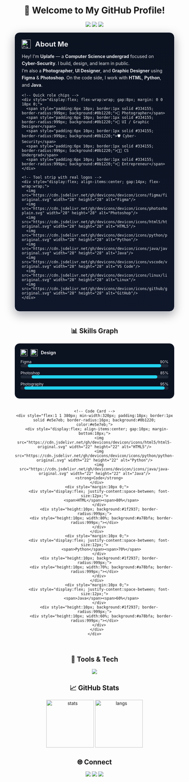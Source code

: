 <!-- Uplafe GitHub Profile README -->

<h1 align="center">👋 Welcome to My GitHub Profile!</h1>

<p align="center">
  <img src="https://img.shields.io/badge/Computer%20Science-Cyber%20Security-blue?style=for-the-badge" />
  <img src="https://img.shields.io/badge/Entrepreneur-💸-brightgreen?style=for-the-badge" />
  <img src="https://img.shields.io/badge/Always%20Learning-🚀-orange?style=for-the-badge" />
</p>

<!-- ======= ABOUT ME CARD ======= -->
<div align="center">
  <div style="max-width: 900px; text-align: left; padding: 22px; border: 1px solid #e5e7eb; border-radius: 16px; background: linear-gradient(180deg, #0b1220 0%, #0f172a 100%); color: #e5e7eb; box-shadow: 0 10px 30px rgba(2,6,23,0.35);">
    <div style="display:flex; align-items:center; gap:14px; margin-bottom:14px;">
      <img src="https://cdn.jsdelivr.net/gh/devicons/devicon/icons/github/github-original.svg" width="28" height="28" alt="GitHub">
      <h2 style="margin:0; font-size: 22px;">About Me</h2>
    </div>
    <p style="margin: 0 0 14px 0; line-height:1.6;">
      Hey! I'm <b>Uplafe</b> — a <b>Computer Science undergrad</b> focused on <b>Cyber-Security</b>.
      I build, design, and learn in public.<br/>
      I’m also a <b>Photographer</b>, <b>UI Designer</b>, and <b>Graphic Designer</b> using
      <b>Figma</b> & <b>Photoshop</b>. On the code side, I work with <b>HTML</b>, <b>Python</b>, and <b>Java</b>.
    </p>

    <!-- Quick role chips -->
    <div style="display:flex; flex-wrap:wrap; gap:8px; margin: 0 0 18px 0;">
      <span style="padding:6px 10px; border:1px solid #334155; border-radius:999px; background:#0b1220;">📸 Photographer</span>
      <span style="padding:6px 10px; border:1px solid #334155; border-radius:999px; background:#0b1220;">🎨 UI / Graphic Designer</span>
      <span style="padding:6px 10px; border:1px solid #334155; border-radius:999px; background:#0b1220;">🛡️ Cyber-Security</span>
      <span style="padding:6px 10px; border:1px solid #334155; border-radius:999px; background:#0b1220;">👨‍💻 CS Undergrad</span>
      <span style="padding:6px 10px; border:1px solid #334155; border-radius:999px; background:#0b1220;">🚀 Entrepreneur</span>
    </div>

    <!-- Tool strip with real logos -->
    <div style="display:flex; align-items:center; gap:14px; flex-wrap:wrap;">
      <img src="https://cdn.jsdelivr.net/gh/devicons/devicon/icons/figma/figma-original.svg" width="28" height="28" alt="Figma"/>
      <img src="https://cdn.jsdelivr.net/gh/devicons/devicon/icons/photoshop/photoshop-plain.svg" width="28" height="28" alt="Photoshop"/>
      <img src="https://cdn.jsdelivr.net/gh/devicons/devicon/icons/html5/html5-original.svg" width="28" height="28" alt="HTML5"/>
      <img src="https://cdn.jsdelivr.net/gh/devicons/devicon/icons/python/python-original.svg" width="28" height="28" alt="Python"/>
      <img src="https://cdn.jsdelivr.net/gh/devicons/devicon/icons/java/java-original.svg" width="28" height="28" alt="Java"/>
      <img src="https://cdn.jsdelivr.net/gh/devicons/devicon/icons/vscode/vscode-original.svg" width="28" height="28" alt="VS Code"/>
      <img src="https://cdn.jsdelivr.net/gh/devicons/devicon/icons/linux/linux-original.svg" width="28" height="28" alt="Linux"/>
      <img src="https://cdn.jsdelivr.net/gh/devicons/devicon/icons/github/github-original.svg" width="28" height="28" alt="GitHub"/>
    </div>
  </div>
</div>

<br/>

<!-- ======= SKILLS GRAPH (HTML PROGRESS BARS) ======= -->
<h2 align="center">📊 Skills Graph</h2>

<div align="center" style="max-width: 900px;">
  <!-- Design Card -->
  <div style="display:flex; gap:18px; flex-wrap:wrap; justify-content:center;">
    <div style="flex:1 1 380px; min-width:320px; padding:18px; border:1px solid #e5e7eb; border-radius:16px; background:#0b1220; color:#e5e7eb;">
      <div style="display:flex; align-items:center; gap:10px; margin-bottom:10px;">
        <img src="https://cdn.jsdelivr.net/gh/devicons/devicon/icons/figma/figma-original.svg" width="22" height="22" alt="Figma"/>
        <img src="https://cdn.jsdelivr.net/gh/devicons/devicon/icons/photoshop/photoshop-plain.svg" width="22" height="22" alt="Photoshop"/>
        <strong>Design</strong>
      </div>
      <div style="margin:10px 0;">
        <div style="display:flex; justify-content:space-between; font-size:12px;">
          <span>Figma</span><span>90%</span>
        </div>
        <div style="height:10px; background:#1f2937; border-radius:999px;">
          <div style="height:10px; width:90%; background:#22d3ee; border-radius:999px;"></div>
        </div>
      </div>
      <div style="margin:10px 0;">
        <div style="display:flex; justify-content:space-between; font-size:12px;">
          <span>Photoshop</span><span>85%</span>
        </div>
        <div style="height:10px; background:#1f2937; border-radius:999px;">
          <div style="height:10px; width:85%; background:#22d3ee; border-radius:999px;"></div>
        </div>
      </div>
      <div style="margin:10px 0;">
        <div style="display:flex; justify-content:space-between; font-size:12px;">
          <span>Photography</span><span>95%</span>
        </div>
        <div style="height:10px; background:#1f2937; border-radius:999px;">
          <div style="height:10px; width:95%; background:#22d3ee; border-radius:999px;"></div>
        </div>
      </div>
    </div>

    <!-- Code Card -->
    <div style="flex:1 1 380px; min-width:320px; padding:18px; border:1px solid #e5e7eb; border-radius:16px; background:#0b1220; color:#e5e7eb;">
      <div style="display:flex; align-items:center; gap:10px; margin-bottom:10px;">
        <img src="https://cdn.jsdelivr.net/gh/devicons/devicon/icons/html5/html5-original.svg" width="22" height="22" alt="HTML5"/>
        <img src="https://cdn.jsdelivr.net/gh/devicons/devicon/icons/python/python-original.svg" width="22" height="22" alt="Python"/>
        <img src="https://cdn.jsdelivr.net/gh/devicons/devicon/icons/java/java-original.svg" width="22" height="22" alt="Java"/>
        <strong>Code</strong>
      </div>
      <div style="margin:10px 0;">
        <div style="display:flex; justify-content:space-between; font-size:12px;">
          <span>HTML</span><span>80%</span>
        </div>
        <div style="height:10px; background:#1f2937; border-radius:999px;">
          <div style="height:10px; width:80%; background:#a78bfa; border-radius:999px;"></div>
        </div>
      </div>
      <div style="margin:10px 0;">
        <div style="display:flex; justify-content:space-between; font-size:12px;">
          <span>Python</span><span>70%</span>
        </div>
        <div style="height:10px; background:#1f2937; border-radius:999px;">
          <div style="height:10px; width:70%; background:#a78bfa; border-radius:999px;"></div>
        </div>
      </div>
      <div style="margin:10px 0;">
        <div style="display:flex; justify-content:space-between; font-size:12px;">
          <span>Java</span><span>60%</span>
        </div>
        <div style="height:10px; background:#1f2937; border-radius:999px;">
          <div style="height:10px; width:60%; background:#a78bfa; border-radius:999px;"></div>
        </div>
      </div>
    </div>
  </div>
</div>

<br/>

<!-- ======= ICON WALL (real logos via skillicons) ======= -->
<h2 align="center">🧰 Tools & Tech</h2>
<p align="center">
  <img src="https://skillicons.dev/icons?i=html,python,java,figma,ps,github,vscode,linux&perline=8" />
</p>

<!-- ======= GITHUB STATS ======= -->
<h2 align="center">📈 GitHub Stats</h2>
<p align="center">
  <img src="https://github-readme-stats.vercel.app/api?username=uplafe&show_icons=true&theme=tokyonight" alt="stats" height="150"/>
  <img src="https://github-readme-stats.vercel.app/api/top-langs/?username=uplafe&layout=compact&theme=tokyonight" alt="langs" height="150"/>
</p>

<!-- ======= CONTACT ======= -->
<h2 align="center">🌐 Connect</h2>
<p align="center">
  <a href="https://linkedin.com/in/"><img src="https://img.shields.io/badge/LinkedIn-0A66C2?logo=linkedin&logoColor=white&style=for-the-badge"></a>
  <a href="https://github.com/uplafe"><img src="https://img.shields.io/badge/GitHub-000000?logo=github&logoColor=white&style=for-the-badge"></a>
  <a href="https://discord.gg/"><img src="https://img.shields.io/badge/Discord-5865F2?logo=discord&logoColor=white&style=for-the-badge"></a>
</p>
